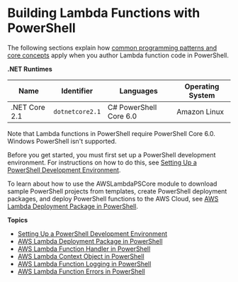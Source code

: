 # Building Lambda Functions with PowerShell<a name="powershell-programming-model"></a>

The following sections explain how [common programming patterns and core concepts](https://docs.aws.amazon.com/lambda/latest/dg/programming-model-v2.html) apply when you author Lambda function code in PowerShell\.


**\.NET Runtimes**  

| Name | Identifier | Languages | Operating System | 
| --- | --- | --- | --- | 
|  \.NET Core 2\.1  |  `dotnetcore2.1`  |  C\# PowerShell Core 6\.0  |  Amazon Linux  | 

Note that Lambda functions in PowerShell require PowerShell Core 6\.0\. Windows PowerShell isn't supported\.

Before you get started, you must first set up a PowerShell development environment\. For instructions on how to do this, see [Setting Up a PowerShell Development Environment](lambda-powershell-setup-dev-environment.md)\.

To learn about how to use the AWSLambdaPSCore module to download sample PowerShell projects from templates, create PowerShell deployment packages, and deploy PowerShell functions to the AWS Cloud, see [AWS Lambda Deployment Package in PowerShell](lambda-powershell-how-to-create-deployment-package.md)\.

**Topics**
+ [Setting Up a PowerShell Development Environment](lambda-powershell-setup-dev-environment.md)
+ [AWS Lambda Deployment Package in PowerShell](lambda-powershell-how-to-create-deployment-package.md)
+ [AWS Lambda Function Handler in PowerShell](powershell-programming-model-handler-types.md)
+ [AWS Lambda Context Object in PowerShell](powershell-context-object.md)
+ [AWS Lambda Function Logging in PowerShell](powershell-logging.md)
+ [AWS Lambda Function Errors in PowerShell](powershell-exceptions.md)